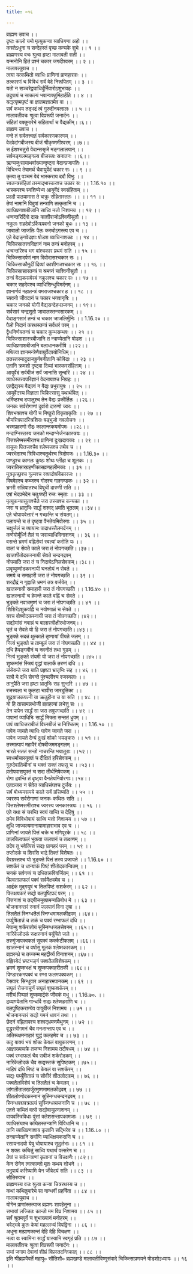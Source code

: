 ```yaml
---
title: ०१६

---
```

ब्राह्मण उवाच ।।  
दृष्टः कालो यमो मृत्युकन्या व्याधिगणा अहो ।।  
कस्तेऽधुना च सन्देहस्तं पृच्छ कन्यके शुभे ।। १ ।।  
ब्राह्मणस्य वचः श्रुत्वा हृष्टा मालावती सती ।।  
यन्मनोनि हितं प्रश्नं चकार जगदीश्वरम् ।। २ ।।  
मालावत्युवाच ।।  
त्वया यत्कथितो व्याधिः प्राणिनां प्राणहारकः ।।  
तत्कारणं च विविधं सर्वं वेदे निरूपितम् ।। ३ ।।  
यतो न सञ्चरेद्व्याधिर्दुर्निवारोऽशुभावहः ।।  
तदुपायं च साकल्यं भवान्वक्तुमिहार्हति ।। ४ ।।  
यद्यत्पृष्मपृष्टं वा ज्ञातमज्ञातमेव वा ।।  
सर्वं कथय तद्भद्रं त्वं गुरुर्दीनवत्सलः ।। ५ ।।  
मालावतीवचः श्रुत्वा विप्ररूपी जनार्दनः ।।  
संहितां वक्तुमारेभे सहितार्थां च वैद्यकीम्।।६।।  
ब्राह्मण उवाच ।।  
वन्दे तं सर्वतत्त्वज्ञं सर्वकारणकारणम् ।।  
वेदवेदांगबीजस्य बीजं श्रीकृष्णमीश्वरम् ।।७।।  
स ईशश्चतुरो वेदान्ससृजे मङ्गलालयान् ।।  
सर्वमङ्गलमङ्गल्य बीजरूपः सनातनः ।।६।।  
ऋग्यजुःसामाथर्वाख्यान्दृष्ट्वा वेदान्प्रजापतिः ।।  
विचिन्त्य तेषामर्थं चैवायुर्वेदं चकार सः ।। ९ ।।  
कृत्वा तु पञ्चमं वेदं भास्कराय ददौ विभुः ।।  
स्वतन्त्रसंहितां तस्माद्भास्करश्च चकार सः ।। 1.16.१० ।।  
भास्करश्च स्वशिष्येभ्य आयुर्वेदं स्वसंहिताम् ।।  
प्रददौ पाठयामास ते चक्रुः संहितास्ततः ।। ।। ११ ।।  
तेषां नामानि विदुषां तन्त्राणि तत्कृतानि च ।।  
व्याधिप्रणाशबीजानि साध्वि मत्तो निशामय ।। १२ ।।  
धन्वन्तरिर्दिवो दासः काशीराजोऽश्विनीसुतौ ।।  
नकुलः सहदेवोऽर्किश्च्यवनो जनको बुधः ।। १३ ।।  
जाबालो जाजलिः पैलः करथोऽगस्त्य एव च ।।  
एते वेदाङ्गवेदज्ञाः षोडश व्याधिनाशकाः ।। १४ ।।  
चिकित्सातत्त्वविज्ञानं नाम तन्त्रं मनोहरम् ।।  
धन्वन्तरिश्च भग वांश्चकार प्रथमं सति ।। १५ ।।  
चिकित्सादर्पणं नाम दिवोदासश्चकार सः ।।  
चिकित्साकौमुदीं दिव्यां काशीगजश्चकार सः ।। १६ ।।  
चिकित्सासारतन्त्रं च श्रमघ्नं चाश्विनीसुतौ ।।  
तन्त्रं वैद्यकसर्वस्वं नकुलश्च चकार सः ।। १७ ।।  
चकार सहदेवश्च व्याधिसिन्धुविमर्दनम् ।।  
ज्ञानार्णवं महातन्त्रं यमराजश्चकार ह ।। १८ ।।  
च्यवनो जीवदानं च चकार भगवानृषिः ।।  
चकार जनको योगी वैद्यसन्देहभञ्जनम् ।। १९।।  
सर्वसारं चन्द्रसुतो जाबालस्तन्त्रसारकम् ।।  
वेदाङ्गसारं तन्त्रं च चकार जाजलिर्मुनिः ।। 1.16.२० ।।  
पैलो निदानं करथस्तन्त्रं सर्वधरं परम् ।।  
द्वैधनिर्णयतन्त्रं च चकार कुम्भसम्भवः ।। २१ ।।  
चिकित्साशास्त्रबीजानि त न्त्राण्येतानि षोडश ।।।  
व्याधिप्रणाशबीजानि बलाधानकरीषि ।।२२।।  
मथित्वा ज्ञानमन्त्रेणैवायुर्वेदपयोनिधिम्।।  
ततस्तस्मादुदाजह्रुर्नवनीतानि कोविदाः ।। २३ ।।  
एतानि क्रमशो दृष्ट्वा दिव्यां भास्करसंहिताम् ।।  
आयुर्वेदं सर्वबीजं सर्वं जानासि सुन्दरि ।। २४ ।।  
व्याधेस्तत्त्वपरिज्ञानं वेदनायाश्च निग्रहः ।।  
एतद्वैद्यस्य वैद्यत्वं न वैद्यः प्रभुरायुषः ।। २५ ।।  
आयुर्वेदस्य विज्ञाता चिकित्सासु यथार्थवित् ।।  
धर्मिष्ठश्च दयालुश्च तेन वैद्यः प्रकीर्तितः ।।२६।।  
जनकः सर्वरोगाणां दुर्वारो दारुणो ज्वरः ।।  
शिवभक्तश्च योगी च निष्ठुरो विकृताकृतिः ।। २७ ।।  
भीमस्त्रिपादस्त्रिशिराः षड्भुजो नवलोचनः ।।  
भस्मप्रहरणो रौद्रः कालान्तकयमोपमः ।।२८।।  
मन्दाग्निस्तस्य जनको मन्दाग्नेर्जनकास्त्रयः ।।  
पित्तश्लेष्मसमीराश्च प्राणिनां दुःखदायकाः ।। २९ ।।  
वायुजः पित्तजश्चैव श्लेष्मजश्च तथैव च ।।  
ज्वरभेदाश्च त्रिविधाश्चतुर्थश्च त्रिदोषजः ।। 1.16.३० ।।  
पाण्डुश्च कामलः कुष्ठः शोथः प्लीहा च शूलकः ।।  
ज्वरातिसारग्रहणीकासव्रणहलीमकाः ।। ३१ ।।  
मूत्रकृच्छ्रश्च गुल्मश्च रक्तदोषविकारजः ।।  
विषमेहश्च कब्जश्च गोदश्च गलगण्डकः ।। ३२ ।।  
भ्रमरी सन्निपातश्च विषूची दारुणी सति ।।  
एषां भेदप्रभेदेन चतुःषष्टी रुजः स्मृताः ।। ३३ ।।  
मृत्युकन्यासुताश्चैते जरा तस्याश्च कन्यका ।।  
जरा च भ्रातृभिः सार्द्धं शश्वद् भ्रमति भूतलम् ।।३४।।  
एते चोपायवेत्तारं न गच्छन्ति च संयतम्।।  
पलायन्ते च तं दृष्ट्वा वैनतेयमिवोरगाः ।। ३५ ।।  
चक्षुर्जलं च व्यायामः पादाधस्तैलमर्दनम् ।।  
कर्णयोर्मूर्ध्नि तैलं च जराव्याधिविनाशनम् ।। ३६ ।।  
वसन्ते भ्रमणं वह्निसेवां स्वल्पां करोति यः ।।  
बालां च सेवते काले जरा तं नोपगच्छति।।३७।।  
खातशीतोदकस्नायी सेवते चन्दनद्रवम्  
नोपयाति जरा तं च निदाघेऽनिलसेवकम्।।३८।।  
प्रावृष्युष्णोदकस्नायी घनतोयं न सेवते ।।  
समये च समाहारी जरा तं नोपगच्छति ।। ३९ ।।  
शरद्रौद्रं न गृह्णाति भ्रमणं तत्र वर्जयेत् ।।  
खातस्नायी समाहारी जरा तं नोपगच्छति ।। 1.16.४० ।।  
खातस्नायी च हेमन्ते काले वह्निं च सेवते ।।  
भुङ्क्ते नवान्नमुष्णं च जरा तं नोपगच्छति ।। ४१ ।।  
शिशिरेंऽशुकवह्निं च नवोष्णान्नं च सेवते ।।  
यश्च वोष्णोदकस्नायी जरा तं नोपगच्छति।।४२।।  
सद्योमांसं नवान्नं च बालास्त्रीक्षीरभोजनम्।।  
घृतं च सेवते यो हि जरा तं नोपगच्छति।।४३।।  
भुङ्क्ते सदन्नं क्षुत्काले तृष्णायां पीयते जलम् ।।  
नित्यं भुङ्क्ते च ताम्बूलं जरा तं नोपगच्छति ।। ४४ ।।  
दधि हैयङ्गवीनं च नवनीतं तथा गुडम् ।।  
नित्यं भुङ्क्ते संयमी यो जरा तं नोपगच्छति ।।४५।।  
शुष्कमांसं स्त्रियं वृद्धां बालार्कं तरुणं दधि ।।  
संसेवन्ते जरा याति प्रहृष्टा भ्रातृभिः सह ।। ४६ ।।  
रात्रौ ये दधि सेवन्ते पुंश्चलीश्च रजस्वलाः ।।  
तानुपैति जरा हृष्टा भ्रातृभिः सह सुन्दरि ।। ४७ ।।  
रजस्वला च कुलटा चावीरा जारदूतिका ।।  
शूद्रयाजकपत्नी या ऋतुहीना च या सति ।। ४८ ।।  
यो हि तासामन्नभोजी ब्रह्महत्यां लभेत्तु सः ।।  
तेन पापेन सार्द्धं सा जरा तमुपगच्छति ।। ४९ ।।  
पापानां व्याधिभिः सार्द्धं मित्रता सन्ततं ध्रुवम् ।।  
पापं व्याधिजराबीजं विघ्नबीजं च निश्चितम् ।। 1.16.५० ।।  
पापेन जायते व्याधिः पापेन जायते जरा ।।  
पापेन जायते दैन्यं दुःखं शोको भयङ्करः ।। ५१ ।।  
तस्मात्पापं महावैरं दोषबीजममङ्गलम् ।।  
भारते सततं सन्तो नाचरन्ति भयातुराः ।।५२।।  
स्वधर्माचारयुक्तं च दीक्षितं हरिसेवकम् ।।  
गुरुदेवातिथीनां च भक्तं सक्तं तपःसु च ।।५३।।  
व्रतोपवासयुक्तं च सदा तीर्थनिषेवकम् ।।  
रोगा द्रवन्ति तं दृष्ट्वा वैनतेयमिवोरगाः।।५४।।  
एताञ्जरा न सेवेत व्याधिसंघश्च दुर्जयः ।।  
सर्वं बोध्यमसमये काले सर्वं ग्रसिष्यति ।। ५५ ।।  
ज्वरस्य सर्वरोगाणां जनकः कथितः सति ।।  
पित्तश्लेष्मसमीराश्च ज्वरस्य जनकास्त्रयः ।। ५६ ।।  
एते यथा सं चरन्ति स्वयं यान्ति च देहिषु ।।  
तमेव विविधोपायं साध्वि मत्तो निशामय ।। ५७ ।।  
क्षुधि जाज्वल्यमानायामाहाराभाव एव च ।।  
प्राणिनां जायते पित्तं चक्रे च मणिपूरके ।। ५८ ।।  
तालबिल्वफलं भुक्त्वा जलपानं च तत्क्षणम् ।।  
तदेव तु भवेत्पित्तं सद्यः प्राणहरं परम् ।। ५९ ।।  
तप्तोदकं च शिरसि भाद्रे तिक्तं विशेषतः ।।  
दैवग्रस्तश्च यो भुङ्क्ते पित्तं तस्य प्रजायते ।। 1.16.६० ।।  
सशर्करं च धान्याकं पिष्टं शीतोदकान्वितम् ।।  
चणकं सर्वगव्यं च दधितक्रविवर्जितम् ।। ६१ ।।  
बिल्वतालफलं पक्वं सर्वमैक्षवमेव च ।।  
आर्द्रकं मुद्गयूषं च तिलपिष्टं सशर्करम् ।। ६२ ।।  
पित्तक्षयकरं सद्यो बलपुष्टिप्रदं परम् ।।  
पित्तनाशं च तद्बीजमुक्तमन्यन्निबोध मे ।। ६३ ।।  
भोजनानन्तरं स्नानं जलपानं विना तृषा ।।  
तिलतैलं स्निग्धतैलं स्निग्धमामलकीद्रवम् ।।६४।।  
पर्य्युषितान्नं च तक्रं च पक्वं रम्भाफलं दधि ।।  
मेघाम्बु शर्करातोयं सुस्निग्धजलसेवनम् ।।६५।।  
नारिकेलोदकं रूक्षस्नानं पर्युषिते जले ।।  
तरुगुंजापक्वफलं सुपक्वं कर्क्कटीफलम् ।।६६।।  
खातस्नानं च वर्षासु मूलकं श्लेष्मकारकम् ।।  
ब्रह्मरन्ध्रे च तज्जन्म महद्वीर्य्य विनाशनम्।।६७।।  
वह्निस्वेदं भ्रष्टभङ्गं पक्वतैलविशेषकम् ।।  
भ्रमणं शुष्कभक्षं च शुष्कपक्वहरीतकी ।।६८।।  
पिण्डारकमपक्वं च रम्भा फलमपक्वकम् ।।  
वेसवारः सिन्धुवार अनाहारमपानकम् ।। ६९ ।।  
सघृतं रोचनाचूर्णं सघृतं शुष्कशर्करम् ।।  
मरीचं पिप्पलं शुष्कमार्द्रकं जीवकं मधु ।। 1.16.७०. ।।  
द्रव्याण्येतानि गान्धर्वि सद्यः श्लेष्महराणि च ।।  
बलपुष्टिकराण्येव वायुबीजं निशामय ।। ७१ ।।  
भोजनानन्तरं सद्यो गमनं धावनं तथा ।।  
छेदनं वह्नितापश्च शश्वद्भ्रमणमैथुनम् ।। ७२ ।।  
वृद्धस्त्रीगमनं चैव मनःसन्ताप एव च ।।  
अतिरूक्षमनाहारं युद्धं कलहमेव च ।। ७३ ।।  
कटु वाक्यं भयं शोकः केवलं वायुकारणम् ।।  
आज्ञाख्यचक्रे तजन्म निशामय तदौषधम् ।। ७४ ।।  
पक्वं रम्भाफलं चैव सबीजं शर्करोदकम् ।।  
नारिकेलोदकं चैव सद्यस्तक्रं सुपिष्टकम् ।।७५।।  
माहिषं दधि मिष्टं च केवलं वा सशर्करम् ।।  
सद्यः पर्य्युषितान्नं च सौवीरं शीतलोदकम् ।। ७६ ।।  
पक्वतैलविशेषं च तिलतैलं च केवलम् ।।  
लांगलीतालखर्जूरमुष्णमामलकीद्रवम् ।। ७७ ।।  
शीतलोष्णोदकस्नानं सुस्निग्धचन्दनद्रवम् ।।  
स्निग्धपद्मपत्रतल्पं सुस्निग्धव्यजनानि च ।। ७८ ।।  
एतत्ते कथितं वत्से सद्योवायुप्रणाशनम् ।।  
वायवस्त्रिविधाः पुंसां क्लेशसन्तापकामजाः ।। ७९ ।।  
व्याधिसंघश्च कथितस्तन्त्राणि विविधानि च ।।  
तानि व्याधिप्रणाशाय कृतानि सद्भिरेव च ।। 1.16.८० ।।  
तन्त्राण्येतानि सर्वाणि व्याधिक्षयकराणि च ।।  
रसायनादयो येषु चोपायाश्च सुदुर्लभाः ।। ८१ ।।  
न शक्तः कथितुं साध्वि यथार्थं वत्सरेण च ।।  
तेषां च सर्वतन्त्राणां कृतानां च विचक्षणैः।।८२।।  
केन रोगेण त्वत्कान्तो मृतः कथय शोभने ।।  
तदुपायं करिष्यामि येन जीवेदयं सति ।। ८३ ।।  
सौतिरुवाच ।।  
ब्राह्मणस्य वचः श्रुत्वा कन्या चित्ररथस्य च ।।  
कथां कथितुमारेभे सा गान्धर्वी प्रहर्षिता ।। ८४ ।।  
मालावत्युवाच ।।  
योगेन प्राणांस्तत्याज ब्रह्मणः शापहेतुना ।।  
सभायां लज्जितः कान्तो मम विप्र निशामय ।। ८५ ।।  
सर्वं श्रुतमपूर्वं च शुभाख्यानं मनोहरम् ।।  
भवेद्भवे कुतः केषां महल्लभ्यं विपद्विना ।। ८६ ।।  
अधुना मत्प्राणकान्तं देहि देहि विचक्षण ।।  
नत्वा वः स्वामिना सार्द्धं यास्यामि स्वगृहं प्रति ।। ८७ ।।  
मालावतीवचः श्रुत्वा विप्ररूपी जनार्दनः ।।  
सभां जगाम देवानां शीघ्रं विप्रस्तदन्तिकात् ।। ८८ ।।  
इति श्रीब्रह्मवैवर्ते महापु० सौतिशौ० ब्रह्मखण्डे मालावतीविष्णुसंवादे चिकित्साप्रणयने षोडशोऽध्यायः ।। १६ ।।